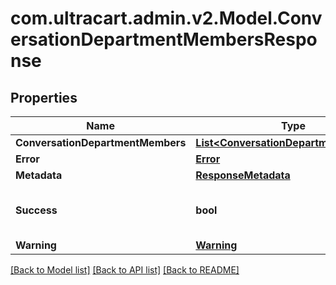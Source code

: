 
# com.ultracart.admin.v2.Model.ConversationDepartmentMembersResponse

## Properties

Name | Type | Description | Notes
------------ | ------------- | ------------- | -------------
**ConversationDepartmentMembers** | [**List&lt;ConversationDepartmentMember&gt;**](ConversationDepartmentMember.md) |  | [optional] 
**Error** | [**Error**](Error.md) |  | [optional] 
**Metadata** | [**ResponseMetadata**](ResponseMetadata.md) |  | [optional] 
**Success** | **bool** | Indicates if API call was successful | [optional] 
**Warning** | [**Warning**](Warning.md) |  | [optional] 

[[Back to Model list]](../README.md#documentation-for-models)
[[Back to API list]](../README.md#documentation-for-api-endpoints)
[[Back to README]](../README.md)

